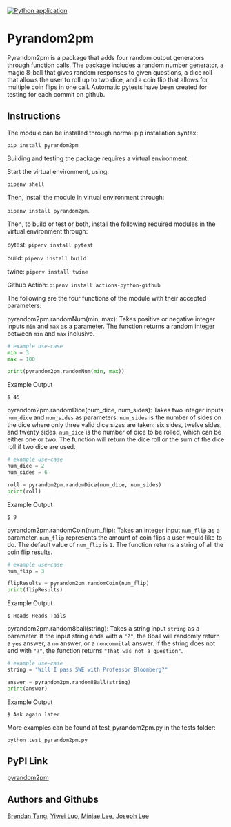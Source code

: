 [![Python application](https://github.com/software-students-spring2024/3-python-package-exercise-se-2pm3/actions/workflows/python-app.yml/badge.svg)](https://github.com/software-students-spring2024/3-python-package-exercise-se-2pm3/actions/workflows/python-app.yml)
# Pyrandom2pm

Pyrandom2pm is a package that adds four random output generators through function calls. The package includes a random number generator, a magic 8-ball that gives random responses to given questions, a dice roll that allows the user to roll up to two dice, and a coin flip that allows for multiple coin flips in one call. Automatic pytests have been created for testing for each commit on github.

## Instructions
The module can be installed through normal pip installation syntax:


`pip install pyrandom2pm`

Building and testing the package requires a virtual environment.

Start the virtual environment, using:

`pipenv shell`

Then, install the module in virtual environment through:

`pipenv install pyrandom2pm`.

Then, to build or test or both, install the following required modules in the virtual environment through:

pytest: `pipenv install pytest`

build: `pipenv install build`

twine: `pipenv install twine`

Github Action: `pipenv install actions-python-github`


The following are the four functions of the module with their accepted parameters:

pyrandom2pm.randomNum(min, max): Takes positive or negative integer inputs `min` and `max` as a parameter. The function returns a random integer between `min` and `max` inclusive.

```python
# example use-case
min = 3
max = 100

print(pyrandom2pm.randomNum(min, max))
```

Example Output
```
$ 45
```

pyrandom2pm.randomDice(num_dice, num_sides): Takes two integer inputs `num_dice` and `num_sides` as parameters. `num_sides` is the number of sides on the dice where only three valid dice sizes are taken: six sides, twelve sides, and twenty sides. `num_dice` is the number of dice to be rolled, which can be either one or two. The function will return the dice roll or the sum of the dice roll if two dice are used.

```python
# example use-case
num_dice = 2
num_sides = 6

roll = pyrandom2pm.randomDice(num_dice, num_sides)
print(roll)
```

Example Output
```
$ 9
```

pyrandom2pm.randomCoin(num_flip): Takes an integer input `num_flip` as a parameter. `num_flip` represents the amount of coin flips a user would like to do. The default value of `num_flip` is `1`. The function returns a string of all the coin flip results.

```python
# example use-case
num_flip = 3

flipResults = pyrandom2pm.randomCoin(num_flip)
print(flipResults)
```

Example Output
```
$ Heads Heads Tails
```

pyrandom2pm.random8ball(string): Takes a string input `string` as a parameter. If the input string ends with a `"?"`, the 8ball will randomly return a `yes` answer, a `no` answer, or a `noncommital` answer. If the string does not end with `"?"`, the function returns `"That was not a question"`.

```python
# example use-case
string = "Will I pass SWE with Professor Bloomberg?"

answer = pyrandom2pm.random8Ball(string)
print(answer)
```

Example Output
```
$ Ask again later 
```


More examples can be found at test_pyrandom2pm.py in the tests folder:

`python test_pyrandom2pm.py`

## PyPI Link
[pyrandom2pm](https://pypi.org/project/pyrandom2pm/)

## Authors and Githubs
[Brendan Tang](https://github.com/Tango117), [Yiwei Luo](https://github.com/yl7408), [Minjae Lee](https://github.com/minjae07206), [Joseph Lee](https://github.com/pastuhhhh)
